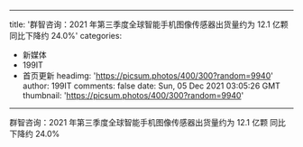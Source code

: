 
---
title: '群智咨询：2021 年第三季度全球智能手机图像传感器出货量约为 12.1 亿颗 同比下降约 24.0%'
categories: 
 - 新媒体
 - 199IT
 - 首页更新
headimg: 'https://picsum.photos/400/300?random=9940'
author: 199IT
comments: false
date: Sun, 05 Dec 2021 03:05:26 GMT
thumbnail: 'https://picsum.photos/400/300?random=9940'
---

<div>   
群智咨询：2021 年第三季度全球智能手机图像传感器出货量约为 12.1 亿颗 同比下降约 24.0%  
</div>
            